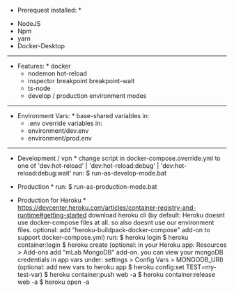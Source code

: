 * Prerequest installed: *
- NodeJS
- Npm
- yarn
- Docker-Desktop

----------------------------------------------

* Features: *
docker
  - nodemon
      hot-reload
  - inspector
      breakpoint
      breakpoint-wait
  - ts-node
  - develop / production environment modes
  
----------------------------------------------

* Environment Vars: *
  base-shared variables in:
    - .env
  override variables in:
    - environment/dev.env
    - environment/prod.env

----------------------------------------------

* Development / vpn *
  change script in docker-compose.override.yml to one of 'dev:hot-reload' | 'dev:hot-reload:debug' | 'dev:hot-reload:debug:wait'
  run:
    $ run-as-develop-mode.bat


* Production *
  run: 
    $ run-as-production-mode.bat


* Production for Heroku *
  https://devcenter.heroku.com/articles/container-registry-and-runtime#getting-started
  download heroku cli
  (by default: Heroku doesnt use docker-compose files at all. 
   so also doesnt use our environment files.
   optional: add "heroku-buildpack-docker-compose" add-on to support docker-compose.yml)
  run:
    $ heroku login
    $ heroku container:login
    $ heroku create <your-heroku-app-name>
      (optional: 
        in your Heroku app:
          Resources > Add-ons
        add "mLab MongoDB" add-on.
        you can view your mongoDB credentials in app vars under:
          settings > Config Vars > MONGODB_URI)
      (optional: 
        add new vars to heroku app
          $ heroku config:set TEST=my-test-var)
    $ heroku container:push web -a <your-heroku-app-name>
    $ heroku container:release web -a <your-heroku-app-name>
    $ heroku open -a <your-heroku-app-name>